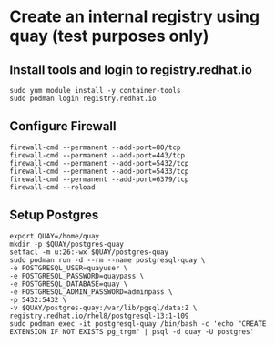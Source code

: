 # Create an internal registry using quay (test purposes only) #
## Install tools and login to registry.redhat.io ##
```
sudo yum module install -y container-tools
sudo podman login registry.redhat.io
```

## Configure Firewall ##
```
firewall-cmd --permanent --add-port=80/tcp
firewall-cmd --permanent --add-port=443/tcp
firewall-cmd --permanent --add-port=5432/tcp
firewall-cmd --permanent --add-port=5433/tcp
firewall-cmd --permanent --add-port=6379/tcp
firewall-cmd --reload
```
## Setup Postgres ##
```
export QUAY=/home/quay
mkdir -p $QUAY/postgres-quay
setfacl -m u:26:-wx $QUAY/postgres-quay
sudo podman run -d --rm --name postgresql-quay \
-e POSTGRESQL_USER=quayuser \
-e POSTGRESQL_PASSWORD=quaypass \
-e POSTGRESQL_DATABASE=quay \
-e POSTGRESQL_ADMIN_PASSWORD=adminpass \
-p 5432:5432 \
-v $QUAY/postgres-quay:/var/lib/pgsql/data:Z \
registry.redhat.io/rhel8/postgresql-13:1-109
sudo podman exec -it postgresql-quay /bin/bash -c 'echo "CREATE EXTENSION IF NOT EXISTS pg_trgm" | psql -d quay -U postgres'
```

